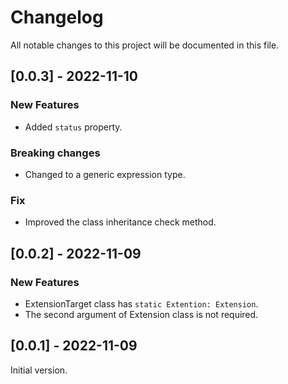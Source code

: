 # Changelog
All notable changes to this project will be documented in this file.

## [0.0.3] - 2022-11-10
### New Features
- Added `status` property.

### Breaking changes
- Changed to a generic expression type.

### Fix
- Improved the class inheritance check method.

## [0.0.2] - 2022-11-09
### New Features
- ExtensionTarget class has `static Extention: Extension`.
- The second argument of Extension class is not required.

## [0.0.1] - 2022-11-09
Initial version.